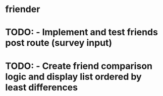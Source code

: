 # friender

# TODO: - Implement and test friends post route (survey input)
# TODO: - Create friend comparison logic and display list ordered by least differences

